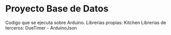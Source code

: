 # Proyecto Base de Datos
Codigo que se ejecuta sobre Arduino.
  Librerias propias: Kitchen
  Librerias de terceros: DueTimer - ArduinoJson
